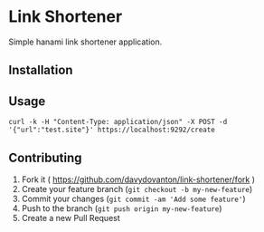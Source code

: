 # Link Shortener

Simple hanami link shortener application.

## Installation

## Usage

```
curl -k -H "Content-Type: application/json" -X POST -d '{"url":"test.site"}' https://localhost:9292/create
```

## Contributing
1. Fork it ( https://github.com/davydovanton/link-shortener/fork )
2. Create your feature branch (`git checkout -b my-new-feature`)
3. Commit your changes (`git commit -am 'Add some feature'`)
4. Push to the branch (`git push origin my-new-feature`)
5. Create a new Pull Request
